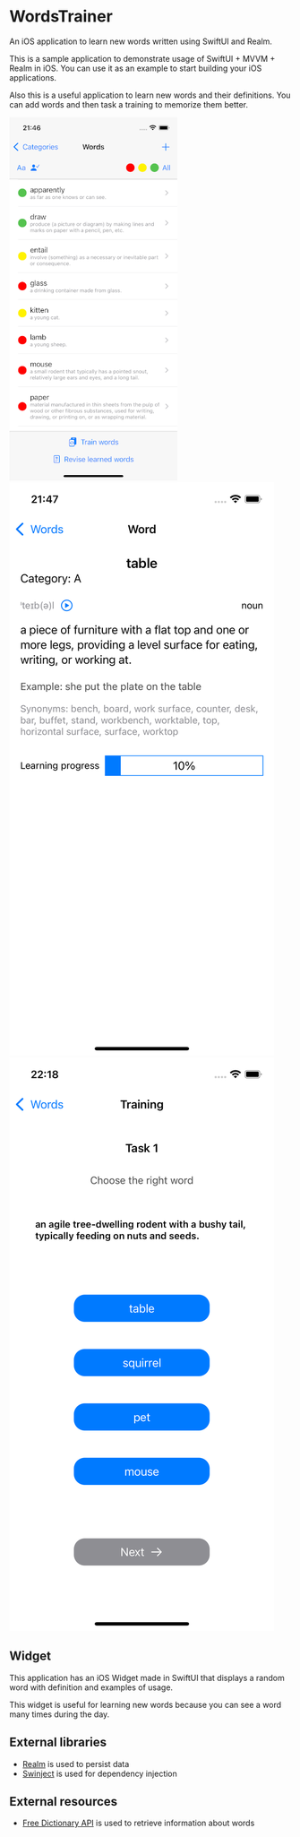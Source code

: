 # WordsTrainer
An iOS application to learn new words written using SwiftUI and Realm.

This is a sample application to demonstrate usage of SwiftUI + MVVM + Realm in iOS. You can use it as an example to start building your iOS applications.

Also this is a useful application to learn new words and their definitions. You can add words and then task a training to memorize them better.

![Screenshot 1](/Screenshots/screenshot1.png) ![Screenshot 2](/Screenshots/screenshot2.png) ![Screenshot 3](/Screenshots/screenshot3.png)

## Widget
This application has an iOS Widget made in SwiftUI that displays a random word with definition and examples of usage.

This widget is useful for learning new words because you can see a word many times during the day.

## External libraries
* [Realm](https://github.com/realm/realm-swift) is used to persist data
* [Swinject](https://github.com/Swinject/Swinject) is used for dependency injection

## External resources
* [Free Dictionary API](https://dictionaryapi.dev/) is used to retrieve information about words
